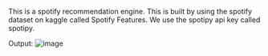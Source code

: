 This is a spotify recommendation engine.
This is built by using the spotify dataset on kaggle called Spotify Features.
We use the spotipy api key called spotipy.

Output:
![image](https://github.com/eshan015/spotify-recommender/assets/96581667/ecf9d78c-580d-45d6-8caa-f4b226169c45)
